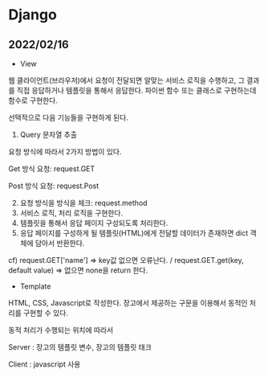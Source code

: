 # Django

## 2022/02/16

- View
 
웹 클라이언트(브라우저)에서 요청이 전달되면 알맞는 서비스 로직을 수행하고, 그 결과를 직접 응답하거나 템플릿을 통해서 응답한다. 파이썬 함수 또는 클래스로 구현하는데 함수로 구현한다.

선택적으로 다음 기능들을 구현하게 된다.

1. Query 문자열 추출

요청 방식에 따라서 2가지 방법이 있다.

Get 방식 요청: request.GET

Post 방식 요청: request.Post

2. 요청 방식을 방식을 체크: request.method 
3. 서비스 로직, 처리 로직을 구현한다.
4. 템플릿을 통해서 응답 페이지 구성되도록 처리한다.
5. 응답 페이지를 구성하게 될 템플릿(HTML)에게 전달할 데이터가 존재하면 dict 객체에 담아서 반환한다.

cf) request.GET['name'] => key값 없으면 오류난다. / request.GET.get(key, default value) => 없으면 none을 return 한다.


- Template

HTML, CSS, Javascript로 작성한다. 장고에서 제공하는 구문을 이용해서 동적인 처리를 구현할 수 있다.

동적 처리가 수행되는 위치에 따라서

Server : 장고의 템플릿 변수, 장고의 템플릿 태크

Client : javascript 사용
